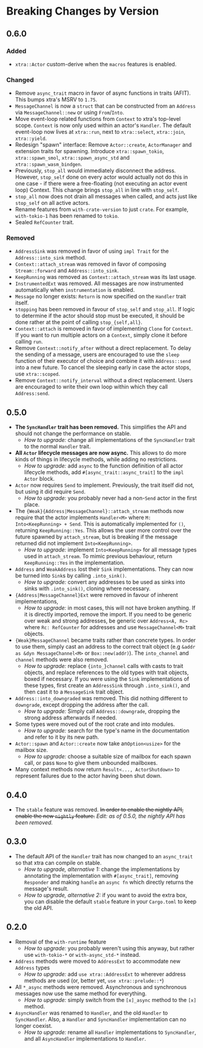 # Breaking Changes by Version

## 0.6.0

### Added

- `xtra::Actor` custom-derive when the `macros` features is enabled.

### Changed

- Remove `async_trait` macro in favor of async functions in traits (AFIT).
  This bumps xtra's MSRV to `1.75`.
- `MessageChannel` is now a `struct` that can be constructed from an `Address` via `MessageChannel::new` or using `From`/`Into`.
- Move event-loop related functions from `Context` to xtra's top-level scope.
  `Context` is now only used within an actor's `Handler`.
  The default event-loop now lives at `xtra::run`, next to `xtra::select`, `xtra::join`, `xtra::yield`.
- Redesign "spawn" interface:
  Remove `Actor::create`, `ActorManager` and extension traits for spawning.
  Introduce `xtra::spawn_tokio`, `xtra::spawn_smol`, `xtra::spawn_async_std` and `xtra::spawn_wasm_bindgen`.
- Previously, `stop_all` would immediately disconnect the address.
  However, `stop_self` done on every actor would actually not do this in one case - if there were a free-floating (not executing an actor event loop) Context.
  This change brings `stop_all` in line with `stop_self`.
- `stop_all` now does not drain all messages when called, and acts just like `stop_self` on all active actors.
- Rename features from `with-crate-version` to just `crate`. For example, `with-tokio-1` has been renamed to `tokio`.
- Sealed `RefCounter` trait.

### Removed

- `AddressSink` was removed in favor of using `impl Trait` for the `Address::into_sink` method.
- `Context::attach_stream` was removed in favor of composing `Stream::forward` and `Address::into_sink`.
- `KeepRunning` was removed as `Context::attach_stream` was its last usage.
- `InstrumentedExt` was removed.
  All messages are now instrumented automatically when `instrumentation` is enabled.
- `Message` no longer exists: `Return` is now specified on the `Handler` trait itself.
- `stopping` has been removed in favour of `stop_self` and `stop_all`.
  If logic to determine if the actor should stop must be executed, it should be done rather at the point of calling `stop_{self,all}`.
- `Context::attach` is removed in favor of implementing `Clone` for `Context`.
  If you want to run multiple actors on a `Context`, simply clone it before calling `run`.
- Remove `Context::notify_after` without a direct replacement.
  To delay the sending of a message, users are encouraged to use the `sleep` function of their executor of choice and combine it with `Address::send` into a new future.
  To cancel the sleeping early in case the actor stops, use `xtra::scoped`.
- Remove `Context::notify_interval` without a direct replacement.
  Users are encouraged to write their own loop within which they call `Address:send`.

## 0.5.0

- **The `SyncHandler` trait has been removed.** This simplifies the API and should not change the performance on stable.
    - *How to upgrade:* change all implementations of the `SyncHandler` trait to the normal `Handler` trait.
- **All `Actor` lifecycle messages are now async.** This allows to do more kinds of things in lifecycle methods,
  while adding no restrictions.
    - *How to upgrade:* add `async` to the function definition of all actor lifecycle methods, add `#[async_trait::async_trait]`
      to the `impl Actor` block.
- `Actor` now requires `Send` to implement. Previously, the trait itself did not, but using it did require `Send`.
    - *How to upgrade:* you probably never had a non-`Send` actor in the first place.
- The `{Weak}{Address|MessageChannel}::attach_stream` methods now require that the actor implements `Handler<M>` where 
  `M: Into<KeepRunning> + Send`. This is automatically implemented for `()`, returning `KeepRunning::Yes`. This allows
  the user more control over the future spawned by `attach_stream`, but is breaking if the message returned did not
  implement `Into<KeepRunning>`.
    - *How to upgrade:* implement `Into<KeepRunning>` for all message types used in `attach_stream`. To mimic previous
      behaviour, return `KeepRunning::Yes` in the implementation.
- `Address` and `WeakAddress` lost their `Sink` implementations. They can now be turned into `Sink`s by calling
  `.into_sink()`.
    - *How to upgrade:* convert any addresses to be used as sinks into sinks with `.into_sink()`, cloning where necessary.
- `{Address|MessageChannel}Ext` were removed in favour of inherent implementations,
    - *How to upgrade:* in most cases, this will not have broken anything. If it is directly imported, remove the import.
      If you need to be generic over weak and strong addresses, be generic over `Address<A, Rc>` where `Rc: RefCounter` for
      addresses and use `MessageChannel<M>` trait objects.
- `{Weak}MessageChannel` became traits rather than concrete types. In order to use them, simply cast an address to
  the correct trait object (e.g `&addr as &dyn MessageChannel<M>` or `Box::new(addr)`). The `into_channel` and `channel`
  methods were also removed.
    - *How to upgrade:* replace `{into_}channel` calls with casts to trait objects, and replace references to the old
      types with trait objects, boxed if necessary. If you were using the `Sink` implementations of these types, first
      create an `AddressSink` through `.into_sink()`, and then cast it to a `MessageSink` trait object.
- `Address::into_downgraded` was removed. This did nothing different to `downgrade`, except dropping the address after 
  the call.
    - *How to upgrade:* Simply call `Address::downgrade`, dropping the strong address afterwards if needed.
- Some types were moved out of the root crate and into modules.
    - *How to upgrade:* search for the type's name in the documentation and refer to it by its new path.
- `Actor::spawn` and `Actor::create` now take an`Option<usize>` for the mailbox size.
    - *How to upgrade:* choose a suitable size of mailbox for each spawn call, or pass `None` to give them unbounded
      mailboxes.
- Many context methods now return `Result<..., ActorShutdown>` to represent failures due to the actor having been shut
  down.

## 0.4.0

- The `stable` feature was removed. ~~In order to enable the nightly API, enable the new `nightly` feature.~~ *Edit: as
  of 0.5.0, the nightly API has been removed.*

## 0.3.0

- The default API of the `Handler` trait has now changed to an `async_trait` so that xtra can compile on stable.
    - *How to upgrade, alternative 1:* change the implementations by annotating the implementation with `#[async_trait]`,
      removing `Responder` and making `handle` an `async fn` which directly returns the message's result.
    - *How to upgrade, alternative 2:* if you want to avoid the extra box, you can disable the default `stable` feature
      in your `Cargo.toml` to keep the old API.

## 0.2.0

- Removal of the `with-runtime` feature
    - *How to upgrade:* you probably weren't using this anyway, but rather use `with-tokio-*` or `with-async_std-*`
    instead.
- `Address` methods were moved to `AddressExt` to accommodate new `Address` types
    - *How to upgrade:* add `use xtra::AddressExt` to wherever address methods are used (or, better yet, 
    `use xtra::prelude::*`)
- All `*_async` methods were removed. Asynchronous and synchronous messages now use the same method for everything.
    - *How to upgrade:* simply switch from the `[x]_async` method to the `[x]` method.
- `AsyncHandler` was renamed to `Handler`, and the old `Handler` to `SyncHandler`. Also, a `Handler` and `SyncHandler` implementation can no longer coexist.
    - *How to upgrade:* rename all `Handler` implementations to `SyncHandler`, and all `AsyncHandler` implementations to `Handler`.
